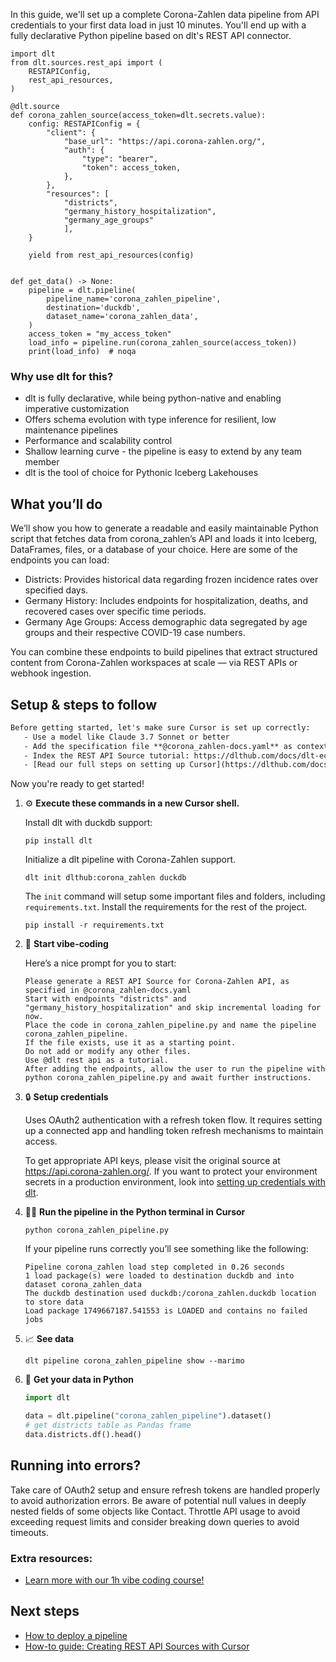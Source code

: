 In this guide, we'll set up a complete Corona-Zahlen data pipeline from API credentials to your first data load in just 10 minutes. You'll end up with a fully declarative Python pipeline based on dlt's REST API connector.

```python-outcome
import dlt
from dlt.sources.rest_api import (
    RESTAPIConfig,
    rest_api_resources,
)

@dlt.source
def corona_zahlen_source(access_token=dlt.secrets.value):
    config: RESTAPIConfig = {
        "client": {
            "base_url": "https://api.corona-zahlen.org/",
            "auth": {
                "type": "bearer",
                "token": access_token,
            },
        },
        "resources": [
            "districts",
            "germany_history_hospitalization",
            "germany_age_groups"
            ],
    }

    yield from rest_api_resources(config)


def get_data() -> None:
    pipeline = dlt.pipeline(
        pipeline_name='corona_zahlen_pipeline',
        destination='duckdb',
        dataset_name='corona_zahlen_data', 
    )
    access_token = "my_access_token"
    load_info = pipeline.run(corona_zahlen_source(access_token))
    print(load_info)  # noqa
```

### Why use dlt for this?

- dlt is fully declarative, while being python-native and enabling imperative customization
- Offers schema evolution with type inference for resilient, low maintenance pipelines
- Performance and scalability control
- Shallow learning curve - the pipeline is easy to extend by any team member
- dlt is the tool of choice for Pythonic Iceberg Lakehouses

## What you’ll do

We’ll show you how to generate a readable and easily maintainable Python script that fetches data from corona_zahlen’s API and loads it into Iceberg, DataFrames, files, or a database of your choice. Here are some of the endpoints you can load:

- Districts: Provides historical data regarding frozen incidence rates over specified days.
- Germany History: Includes endpoints for hospitalization, deaths, and recovered cases over specific time periods.
- Germany Age Groups: Access demographic data segregated by age groups and their respective COVID-19 case numbers.

You can combine these endpoints to build pipelines that extract structured content from Corona-Zahlen workspaces at scale — via REST APIs or webhook ingestion.

## Setup & steps to follow

```default
Before getting started, let's make sure Cursor is set up correctly:
   - Use a model like Claude 3.7 Sonnet or better
   - Add the specification file **@corona_zahlen-docs.yaml** as context
   - Index the REST API Source tutorial: https://dlthub.com/docs/dlt-ecosystem/verified-sources/rest_api/ and add it to context as **@dlt rest api**
   - [Read our full steps on setting up Cursor](https://dlthub.com/docs/dlt-ecosystem/llm-tooling/cursor-restapi#23-configuring-cursor-with-documentation)
```

Now you're ready to get started! 

1. ⚙️ **Execute these commands in a new Cursor shell.**
    
    Install dlt with duckdb support:
    ```shell
    pip install dlt
    ```

    Initialize a dlt pipeline with Corona-Zahlen support.
    ```shell
    dlt init dlthub:corona_zahlen duckdb
    ```

    The `init` command will setup some important files and folders, including `requirements.txt`. Install the requirements for the rest of the project.
    ```shell
    pip install -r requirements.txt
    ```
    
2. 🤠 **Start vibe-coding**
    
    Here’s a nice prompt for you to start: 
    
    ```prompt
    Please generate a REST API Source for Corona-Zahlen API, as specified in @corona_zahlen-docs.yaml 
    Start with endpoints "districts" and "germany_history_hospitalization" and skip incremental loading for now. 
    Place the code in corona_zahlen_pipeline.py and name the pipeline corona_zahlen_pipeline. 
    If the file exists, use it as a starting point. 
    Do not add or modify any other files. 
    Use @dlt rest api as a tutorial. 
    After adding the endpoints, allow the user to run the pipeline with python corona_zahlen_pipeline.py and await further instructions.
    ```

    
3. 🔒 **Setup credentials** 
    
    Uses OAuth2 authentication with a refresh token flow. It requires setting up a connected app and handling token refresh mechanisms to maintain access.
    
    To get appropriate API keys, please visit the original source at https://api.corona-zahlen.org/.
    If you want to protect your environment secrets in a production environment, look into [setting up credentials with dlt](https://dlthub.com/docs/walkthroughs/add_credentials).
    
4. 🏃‍♀️ **Run the pipeline in the Python terminal in Cursor**
    
    ```shell
    python corona_zahlen_pipeline.py
    ```
    
    If your pipeline runs correctly you’ll see something like the following:
    
    ```shell
    Pipeline corona_zahlen load step completed in 0.26 seconds
    1 load package(s) were loaded to destination duckdb and into dataset corona_zahlen_data
    The duckdb destination used duckdb:/corona_zahlen.duckdb location to store data
    Load package 1749667187.541553 is LOADED and contains no failed jobs
    ```
    
5. 📈 **See data**
    
    ```shell
    dlt pipeline corona_zahlen_pipeline show --marimo
    ```
    
6. 🐍 **Get your data in Python**
    
    ```python
    import dlt

   data = dlt.pipeline("corona_zahlen_pipeline").dataset()
   # get districts table as Pandas frame
   data.districts.df().head()
    ```

## Running into errors?

Take care of OAuth2 setup and ensure refresh tokens are handled properly to avoid authorization errors. Be aware of potential null values in deeply nested fields of some objects like Contact. Throttle API usage to avoid exceeding request limits and consider breaking down queries to avoid timeouts.

### Extra resources:

- [Learn more with our 1h vibe coding course!](https://www.youtube.com/watch?v=GGid70rnJuM)

## Next steps

- [How to deploy a pipeline](https://dlthub.com/docs/walkthroughs/deploy-a-pipeline)
- [How-to guide: Creating REST API Sources with Cursor](https://dlthub.com/docs/dlt-ecosystem/llm-tooling/cursor-restapi)